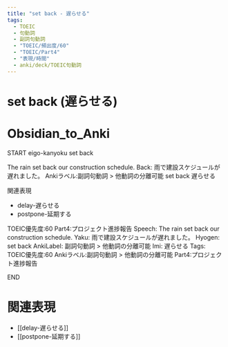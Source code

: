 ```yaml
---
title: "set back - 遅らせる"
tags:
  - TOEIC
  - 句動詞
  - 副詞句動詞
  - "TOEIC/頻出度/60"
  - "TOEIC/Part4"
  - "表現/時間"
  - anki/deck/TOEIC句動詞
---
```


# set back (遅らせる)

# Obsidian_to_Anki
START
eigo-kanyoku
set back

The rain set back our construction schedule.
Back:
雨で建設スケジュールが遅れました。
Ankiラベル:副詞句動詞 > 他動詞の分離可能
set back
遅らせる

関連表現
- delay-遅らせる
- postpone-延期する

TOEIC優先度:60
Part4:プロジェクト進捗報告
Speech: The rain set back our construction schedule.
Yaku: 雨で建設スケジュールが遅れました。
Hyogen: set back
AnkiLabel: 副詞句動詞 > 他動詞の分離可能
Imi: 遅らせる
Tags: TOEIC優先度:60 Ankiラベル:副詞句動詞 > 他動詞の分離可能 Part4:プロジェクト進捗報告
<!--ID: 1751043216902-->
END

# 関連表現
- [[delay-遅らせる]]
- [[postpone-延期する]]
